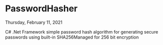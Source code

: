 # PasswordHasher
Thursday, February 11, 2021


C# .Net Framework simple password hash algorithm for generating secure passwords using built-in SHA256Managed for 256 bit encryption
